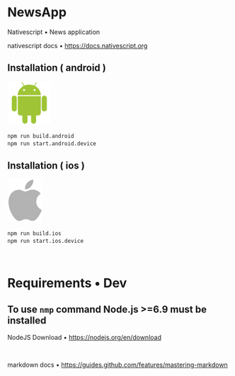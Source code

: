 # NewsApp
Nativescript • News application

nativescript docs • https://docs.nativescript.org

## Installation ( android )
![Android](./docs_src/img/android.png)
```bash
npm run build.android
npm run start.android.device
```

## Installation ( ios )
![IOS](./docs_src/img/ios.png)
```bash
npm run build.ios
npm run start.ios.device
```

<br/>

# Requirements • Dev

## To use `nmp` command Node.js >=6.9 must be installed
NodeJS Download • https://nodejs.org/en/download

<br/>

markdown docs • https://guides.github.com/features/mastering-markdown
